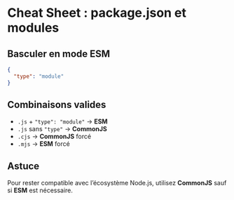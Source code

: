 # Cheat Sheet : package.json et modules

## Basculer en mode ESM
```json
{
  "type": "module"
}
```

## Combinaisons valides
- `.js` + `"type": "module"` → **ESM**
- `.js` sans `"type"` → **CommonJS**
- `.cjs` → **CommonJS** forcé
- `.mjs` → **ESM** forcé

## Astuce
Pour rester compatible avec l’écosystème Node.js, utilisez **CommonJS** sauf si **ESM** est nécessaire.
